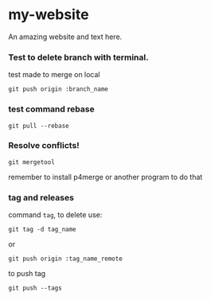 # my-website

An amazing website and text here.

### Test to delete branch with terminal. 

test made to merge on local

`git push origin :branch_name`


### test command rebase

`git pull --rebase `

### Resolve conflicts!

`git mergetool`

remember to install p4merge or another program to do that

### tag and releases

command `tag`, to delete use:

`git tag -d tag_name`

or

`git push origin :tag_name_remote`

to push tag

`git push --tags`
